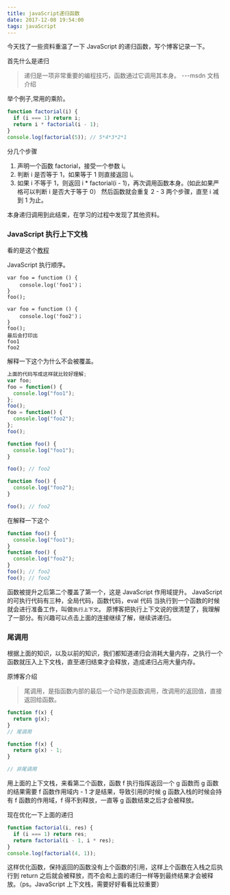 ```yaml
---
title: javaScript递归函数
date: 2017-12-08 19:54:00
tags: javaScript
---
```


今天找了一些资料重温了一下 JavaScript 的递归函数，写个博客记录一下。

首先什么是递归

<!-- more -->

> 递归是一项非常重要的编程技巧，函数通过它调用其本身。 ---msdn 文档介绍

举个例子,常用的乘阶。

```javascript
function factorial(i) {
  if (i === 1) return i;
  return i * factorial(i - 1);
}
console.log(factorial(5)); // 5*4*3*2*1
```

分几个步骤

1. 声明一个函数 factorial，接受一个参数 i。
2. 判断 i 是否等于 1，如果等于 1 则直接返回 i。
3. 如果 i 不等于 1，则返回 i \* factorial(i - 1)，再次调用函数本身。(如此如果严格可以判断 i 是否大于等于 0）
   然后函数就会重复 2 - 3 两个步骤，直至 i 减到 1 为止。

本身递归调用到此结束，在学习的过程中发现了其他资料。

### JavaScript 执行上下文栈

看的是这个[教程](https://github.com/mqyqingfeng/Blog/issues/4)

JavaScript 执行顺序。

```JS
var foo = functiom () {
	console.log('foo1')；
}
foo();

var foo = functiom () {
	console.log('foo2')；
}
foo();
最后会打印出
foo1
foo2
```

解释一下这个为什么不会被覆盖。

```js
上面的代码写成这样就比较好理解;
var foo;
foo = function() {
  console.log("foo1");
};
foo();
foo = function() {
  console.log("foo2");
};
foo();
```

```js
function foo() {
  console.log("foo1");
}

foo(); // foo2

function foo() {
  console.log("foo2");
}

foo(); // foo2
```

在解释一下这个

```js
function foo() {
  console.log("foo1");
}
function foo() {
  console.log("foo2");
}
foo(); // foo2
foo(); // foo2
```

函数被提升之后第二个覆盖了第一个，这是 JavaScript 作用域提升。
JavaScript 的可执行代码有三种，全局代码，函数代码，eval 代码
当执行到一个函数的时候就会进行准备工作，叫做`执行上下文`。
原博客把执行上下文说的很清楚了，我理解了一部分。有兴趣可以点击上面的连接继续了解，继续讲递归。

### 尾调用

根据上面的知识，以及以前的知识，我们都知道递归会消耗大量内存，之执行一个函数就压入上下文栈，直至递归结束才会释放，造成递归占用大量内存。

原博客介绍

> 尾调用，是指函数内部的最后一个动作是函数调用，改调用的返回值，直接返回给函数。

```js
function f(x) {
  return g(x);
}
// 尾调用
```

```js
function f(x) {
  return g(x) - 1;
}

// 非尾调用
```

用上面的上下文栈，来看第二个函数，函数 f 执行指挥返回一个 g 函数而 g 函数的结果需要 f 函数作用域内 - 1 才是结果，导致引用的时候 g 函数入栈的时候会持有 f 函数的作用域，f 得不到释放，一直等 g 函数结束之后才会被释放。

现在优化一下上面的递归

```js
function factorial(i, res) {
  if (i === 1) return res;
  return factorial(i - 1, i * res);
}
console.log(factorial(4, 1));
```

这样优化函数，保持返回的函数没有上个函数的引用，这样上个函数在入栈之后执行到 return 之后就会被释放，而不会和上面的递归一样等到最终结果才会被释放。（ps。JavaScript 上下文栈，需要好好看看比较重要）
